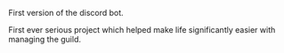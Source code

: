 First version of the discord bot.

First ever serious project which helped make life significantly easier with managing the guild.
